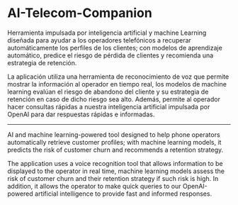 # AI-Telecom-Companion

Herramienta impulsada por inteligencia artificial y machine Learning diseñada para ayudar a los operadores telefónicos a recuperar automáticamente los perfiles de los clientes; con modelos de aprendizaje automático, predice el riesgo de pérdida de clientes y recomienda una estrategia de retención.

La aplicación utiliza una herramienta de reconocimiento de voz que permite mostrar la información al operador en tiempo real, los modelos de machine learning evalúan el riesgo de abandono del cliente y su estrategia de retención en caso de dicho riesgo sea alto. Además, permite al operador hacer consultas rápidas a nuestra inteligencia artificial impulsada por OpenAI para dar respuestas rápidas e informadas.

-------

AI and machine learning-powered tool designed to help phone operators automatically retrieve customer profiles; with machine learning models, it predicts the risk of customer churn and recommends a retention strategy.

The application uses a voice recognition tool that allows information to be displayed to the operator in real time, machine learning models assess the risk of customer churn and their retention strategy if such risk is high. In addition, it allows the operator to make quick queries to our OpenAI-powered artificial intelligence to provide fast and informed responses.
